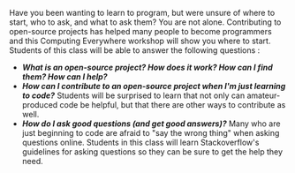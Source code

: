 Have you been wanting to learn to program, but were unsure of where to start, who to ask, and what to ask them? You are not alone. 
Contributing to open-source projects has helped many people to become programmers and this
Computing Everywhere workshop will show you where to start.
Students of this class will be able to answer the following questions : 
* ***What is an open-source project? How does it work? How can I find them? How can I help?***
* ***How can I contribute to an open-source project when I'm just learning to code?*** Students will be surprised to learn that not only can 
amateur-produced code be helpful, but that there are other ways to contribute as well.
* ***How do I ask good questions (and get good answers)?*** Many who are just beginning to code are afraid to "say the wrong thing" when 
asking questions online. Students in this class will learn Stackoverflow's guidelines for asking questions so 
they can be sure to get the help they need.

